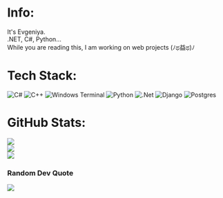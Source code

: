 # Info:
It's Evgeniya.<br>.NET, C#, Python...<br>While you are reading this, I am working on web projects (ﾉಥ益ಥ)ﾉ


# Tech Stack:
![C#](https://img.shields.io/badge/c%23-%23239120.svg?style=for-the-badge&logo=csharp&logoColor=white) ![C++](https://img.shields.io/badge/c++-%2300599C.svg?style=for-the-badge&logo=c%2B%2B&logoColor=white) ![Windows Terminal](https://img.shields.io/badge/Windows%20Terminal-%234D4D4D.svg?style=for-the-badge&logo=windows-terminal&logoColor=white) ![Python](https://img.shields.io/badge/python-3670A0?style=for-the-badge&logo=python&logoColor=ffdd54) ![.Net](https://img.shields.io/badge/.NET-5C2D91?style=for-the-badge&logo=.net&logoColor=white) ![Django](https://img.shields.io/badge/django-%23092E20.svg?style=for-the-badge&logo=django&logoColor=white) ![Postgres](https://img.shields.io/badge/postgres-%23316192.svg?style=for-the-badge&logo=postgresql&logoColor=white)
# GitHub Stats:
![](https://github-readme-stats.vercel.app/api?username=LastJayG&theme=dark&hide_border=false&include_all_commits=false&count_private=false)<br/>
![](https://github-readme-streak-stats.herokuapp.com/?user=LastJayG&theme=dark&hide_border=false)<br/>
![](https://github-readme-stats.vercel.app/api/top-langs/?username=LastJayG&theme=dark&hide_border=false&include_all_commits=false&count_private=false&layout=compact)

### Random Dev Quote
![](https://quotes-github-readme.vercel.app/api?type=horizontal&theme=merko)

